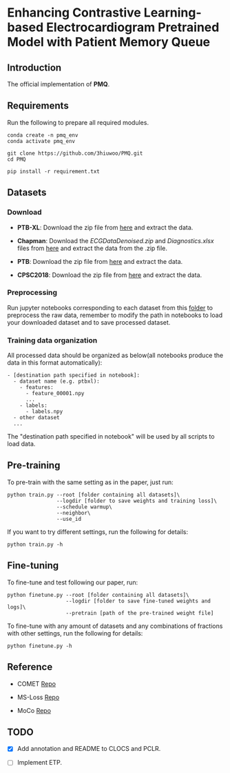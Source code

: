 # Enhancing Contrastive Learning-based Electrocardiogram Pretrained Model with Patient Memory Queue

## Introduction

The official implementation of **PMQ**.

## Requirements

Run the following to prepare all required modules.

```shell
conda create -n pmq_env
conda activate pmq_env

git clone https://github.com/3hiuwoo/PMQ.git
cd PMQ

pip install -r requirement.txt
```

## Datasets

### Download

- **PTB-XL**: Download the zip file from [here](https://physionet.org/content/ptb-xl/1.0.3/) and extract the data.

- **Chapman**: Download the *ECGDataDenoised.zip* and *Diagnostics.xlsx* files from [here](https://figshare.com/collections/ChapmanECG/4560497/1) and extract the data from the .zip file.

- **PTB**: Download the zip file from [here](https://physionet.org/content/ptbdb/1.0.0/) and extract the data.

- **CPSC2018**: Download the zip file from [here](https://www.kaggle.com/datasets/bjoernjostein/china-12lead-ecg-challenge-database) and extract the data.

### Preprocessing

Run jupyter notebooks corresponding to each dataset from this [folder](https://github.com/3hiuwoo/MCP/blob/main/data_preprocessing) to preprocess the raw data, remember to modify the path in notebooks to load your downloaded dataset and to save processed dataset.

### Training data organization

All processed data should be organized as below(all notebooks produce the data in this format automatically):

```text
- [destination path specified in notebook]:
  - dataset name (e.g. ptbxl):
    - features:
      - feature_00001.npy
      ...
    - labels:
      - labels.npy
  - other dataset
  ...
```

The "destination path specified in notebook" will be used by all scripts to load data.

## Pre-training

To pre-train with the same setting as in the paper, just run:

```shell
python train.py --root [folder containing all datasets]\
                --logdir [folder to save weights and training loss]\
                --schedule warmup\
                --neighbor\
                --use_id
```

If you want to try different settings, run the following for details:

```shell
python train.py -h
```

## Fine-tuning

To fine-tune and test following our paper, run:

```shell
python finetune.py --root [folder containing all datasets]\
                   --logdir [folder to save fine-tuned weights and logs]\
                   --pretrain [path of the pre-trained weight file]
```

To fine-tune with any amount of datasets and any combinations of fractions with other settings, run the following for details:

```shell
python finetune.py -h
```

## Reference

- COMET [Repo](https://github.com/DL4mHealth/COMET)

- MS-Loss [Repo](https://github.com/msight-tech/research-ms-loss.git)

- MoCo [Repo](https://github.com/facebookresearch/moco.git)

## TODO

- [x] Add annotation and README to CLOCS and PCLR.

- [ ] Implement ETP.
